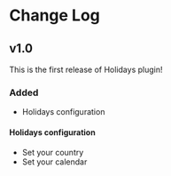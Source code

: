 # Change Log

## v1.0

This is the first release of Holidays plugin!

### Added

+ Holidays configuration

#### Holidays configuration

+ Set your country
+ Set your calendar
